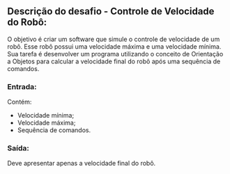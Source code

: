 ## Descrição do desafio - Controle de Velocidade do Robô:

O objetivo é criar um software que simule o controle de velocidade de um robô. Esse robô possui uma velocidade máxima e uma velocidade mínima. Sua tarefa é desenvolver um programa  utilizando o conceito de Orientação a Objetos para calcular a velocidade final do robô após uma sequência de comandos.


### Entrada:

Contém:
- Velocidade mínima;
- Velocidade máxima;
- Sequência de comandos.


### Saída:

Deve apresentar apenas a velocidade final do robô.